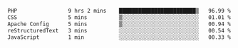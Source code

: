 
<!--START_SECTION:waka-->

```txt
PHP                9 hrs 2 mins    ████████████████████████▒   96.99 %
CSS                5 mins          ▒░░░░░░░░░░░░░░░░░░░░░░░░   01.01 %
Apache Config      5 mins          ▒░░░░░░░░░░░░░░░░░░░░░░░░   00.94 %
reStructuredText   3 mins          ░░░░░░░░░░░░░░░░░░░░░░░░░   00.54 %
JavaScript         1 min           ░░░░░░░░░░░░░░░░░░░░░░░░░   00.33 %
```

<!--END_SECTION:waka-->
